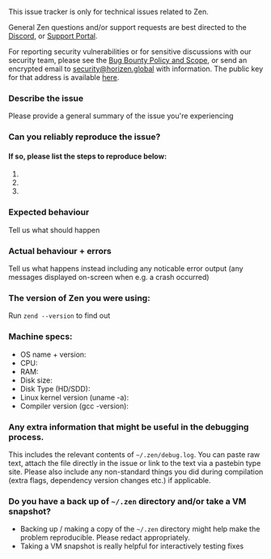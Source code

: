 <!--- Remove text and sections that do not apply -->

This issue tracker is only for technical issues related to Zen.

General Zen questions and/or support requests are best directed to the [Discord](https://horizen.global/invite/discord), or [Support Portal](https://support.horizen.global).

For reporting security vulnerabilities or for sensitive discussions with our security team, please see the [Bug Bounty Policy and Scope](https://horizenofficial.atlassian.net/wiki/spaces/ZEN/pages/136871957/Bug+Bounty+Submission+Policy+and+Scope), or send an encrypted email to security@horizen.global with information. The public key for that address is available [here](https://HorizenOfficial.github.io/keys/).

### Describe the issue
Please provide a general summary of the issue you're experiencing

### Can you reliably reproduce the issue?
#### If so, please list the steps to reproduce below:
1. 
2. 
3. 

### Expected behaviour
Tell us what should happen

### Actual behaviour + errors
Tell us what happens instead including any noticable error output (any messages displayed on-screen when e.g. a crash occurred)

### The version of Zen you were using:
Run `zend --version` to find out

### Machine specs:
- OS name + version:
- CPU:
- RAM:
- Disk size:
- Disk Type (HD/SDD):
- Linux kernel version (uname -a):
- Compiler version (gcc -version):

### Any extra information that might be useful in the debugging process.
This includes the relevant contents of `~/.zen/debug.log`. You can paste raw text, attach the file directly in the issue or link to the text via a pastebin type site.
Please also include any non-standard things you did during compilation (extra flags, dependency version changes etc.) if applicable.

### Do you have a back up of `~/.zen` directory and/or take a VM snapshot?
- Backing up / making a copy of the `~/.zen` directory might help make the problem reproducible. Please redact appropriately.
- Taking a VM snapshot is really helpful for interactively testing fixes
